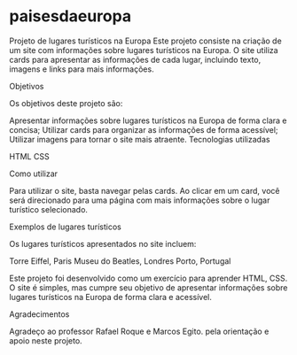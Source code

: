 # paisesdaeuropa

Projeto de lugares turísticos na Europa
Este projeto consiste na criação de um site com informações sobre lugares turísticos na Europa. O site utiliza cards para apresentar as informações de cada lugar, incluindo texto, imagens e links para mais informações.

Objetivos

Os objetivos deste projeto são:

Apresentar informações sobre lugares turísticos na Europa de forma clara e concisa;
Utilizar cards para organizar as informações de forma acessível;
Utilizar imagens para tornar o site mais atraente.
Tecnologias utilizadas

HTML
CSS

Como utilizar

Para utilizar o site, basta navegar pelas cards. Ao clicar em um card, você será direcionado para uma página com mais informações sobre o lugar turístico selecionado.

Exemplos de lugares turísticos

Os lugares turísticos apresentados no site incluem:

Torre Eiffel, Paris
Museu do Beatles, Londres
Porto, Portugal

Este projeto foi desenvolvido como um exercício para aprender HTML, CSS. O site é simples, mas cumpre seu objetivo de apresentar informações sobre lugares turísticos na Europa de forma clara e acessível.

Agradecimentos

Agradeço ao professor Rafael Roque e Marcos Egito. pela orientação e apoio neste projeto.

